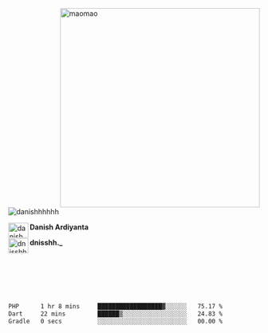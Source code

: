 <img align="right" alt="maomao" width="400" src="https://i.imgur.com/L23H0Ik.gif">

<p align="left"><img src="https://komarev.com/ghpvc/?username=danishhhhhh&label=Profile%20views&color=0e75b6&style=flat" alt="danishhhhhh" /></p>

[<img align="left" src="https://raw.githubusercontent.com/rahuldkjain/github-profile-readme-generator/master/src/images/icons/Social/linked-in-alt.svg" alt="danish ardiyanta" height="30" width="40" />](https://linkedin.com/in/danish-ardiyanta)
**Danish Ardiyanta**

[<img align="left" src="https://raw.githubusercontent.com/rahuldkjain/github-profile-readme-generator/master/src/images/icons/Social/instagram.svg" alt="dnisshh._" height="30" width="40" />](https://instagram.com/dnisshh._)
**dnisshh._**

</br></br></br></br></br>

<!--START_SECTION:waka-->

```txt
PHP      1 hr 8 mins     ██████████████████▓░░░░░░   75.17 %
Dart     22 mins         ██████▒░░░░░░░░░░░░░░░░░░   24.83 %
Gradle   0 secs          ░░░░░░░░░░░░░░░░░░░░░░░░░   00.00 %
```

<!--END_SECTION:waka-->
